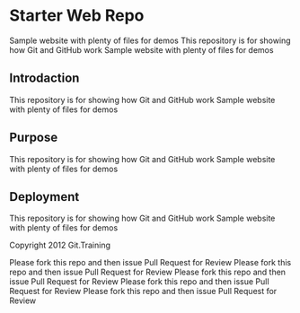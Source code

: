 # Starter Web Repo
Sample website with plenty of files for demos
This repository is for showing how Git and GitHub work
Sample website with plenty of files for demos
## Introdaction
This repository is for showing how Git and GitHub work
Sample website with plenty of files for demos
## Purpose
This repository is for showing how Git and GitHub work
Sample website with plenty of files for demos
## Deployment
This repository is for showing how Git and GitHub work
Sample website with plenty of files for demos

Copyright 2012 Git.Training

Please fork this repo and then issue Pull Request for Review
Please fork this repo and then issue Pull Request for Review
Please fork this repo and then issue Pull Request for Review
Please fork this repo and then issue Pull Request for Review
Please fork this repo and then issue Pull Request for Review
